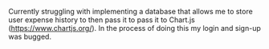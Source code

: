 Currently struggling with implementing a database that allows me to store user expense history to then pass it 
to pass it to Chart.js (https://www.chartjs.org/). In the process of doing this my login and sign-up was bugged. 
